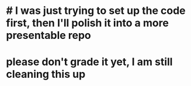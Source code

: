 # # I was just trying to set up the code first, then I'll polish it into a more presentable repo
# please don't grade it yet, I am still cleaning this up
